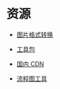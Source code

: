 # 资源

- [图片格式转换](https://ezgif.com/maker)

- [工具包](http://8.214.22.98:4873/)

- [国内 CDN](https://www.bootcdn.cn/)

- [流程图工具](https://app.diagrams.net/)


